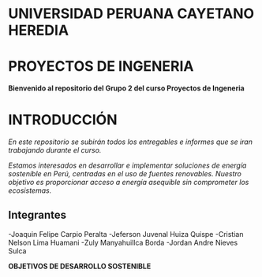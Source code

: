 # **UNIVERSIDAD PERUANA CAYETANO HEREDIA**
# **PROYECTOS DE INGENERIA**

**Bienvenido al repositorio del Grupo 2 del curso Proyectos de Ingeneria**
# **INTRODUCCIÓN**
*En este repositorio se subirán todos los entregables e informes que se iran trabajando durante el curso.*

*Estamos interesados en desarrollar e implementar soluciones de energía sostenible en Perú, centradas en el uso de fuentes renovables. Nuestro objetivo es proporcionar acceso a energía asequible sin comprometer los ecosistemas.*

## **Integrantes**
-Joaquin Felipe Carpio Peralta
-Jeferson Juvenal Huiza Quispe
-Cristian Nelson Lima Huamani
-Zuly Manyahuillca Borda
-Jordan Andre Nieves Sulca 

**OBJETIVOS DE DESARROLLO SOSTENIBLE**


